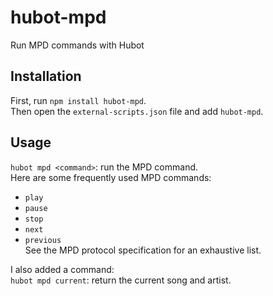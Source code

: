 # hubot-mpd

Run MPD commands with Hubot

## Installation

First, run `npm install hubot-mpd`.     
Then open the `external-scripts.json` file and add `hubot-mpd`.      

## Usage

`hubot mpd <command>`: run the MPD command.      
Here are some frequently used MPD commands:       
- `play`     
- `pause`   
- `stop`    
- `next`     
- `previous`     
See the MPD protocol specification for an exhaustive list.

I also added a command:      
`hubot mpd current`: return the current song and artist.
